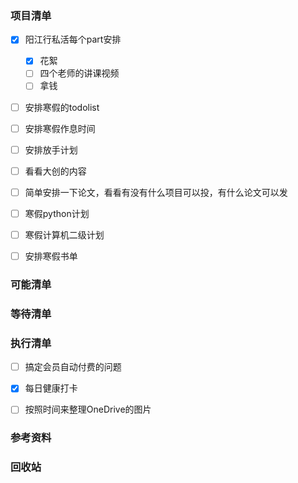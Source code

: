 ### 项目清单

- [x] 阳江行私活每个part安排
  - [x] 花絮
  - [ ] 四个老师的讲课视频
  - [ ] 拿钱

- [ ] 安排寒假的todolist
- [ ] 安排寒假作息时间
- [ ] 安排放手计划
- [ ] 看看大创的内容
- [ ] 简单安排一下论文，看看有没有什么项目可以投，有什么论文可以发
- [ ] 寒假python计划
- [ ] 寒假计算机二级计划
- [ ] 安排寒假书单



### 可能清单

### 等待清单

### 执行清单

- [ ] 搞定会员自动付费的问题

- [x] 每日健康打卡

- [ ] 按照时间来整理OneDrive的图片

  

### 参考资料

### 回收站

